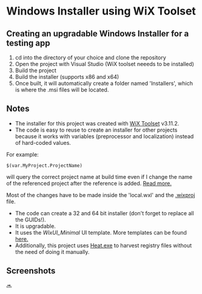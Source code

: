 # Windows Installer using WiX Toolset
## Creating an upgradable Windows Installer for a testing app


1. cd into the directory of your choice and clone the repository
2. Open the project with Visual Studio (WiX toolset neeeds to be installed)
3. Build the project
4. Build the installer (supports x86 and x64)
5. Once built, it will automatically create a folder named 'Installers', which is where the .msi files will be located. 


## Notes
* The installer for this project was created with [WiX Toolset](https://wixtoolset.org/) v3.11.2. 
* The code is easy to reuse to create an installer for other projects because it works with variables (preprocessor and localization) instead of hard-coded values. 

For example:
```
$(var.MyProject.ProjectName)
```

will query the correct project name at build time even if I change the name of the referenced project after the reference is added. [Read more.](https://wixtoolset.org/docs/v3/votive/votive_project_references/)

Most of the changes have to be made inside the 'local.wxl' and the [.wixproj](https://wixtoolset.org/docs/v3/msbuild/authoring_first_msbuild_project/) file. 
* The code can create a 32 and 64 bit installer (don't forget to replace all the GUIDs!).
* It is upgradable.
* It uses the *WixUI_Minimal* UI template. More templates can be found [here.](https://wixtoolset.org/docs/v3/wixui/wixui_dialog_library/)
* Additionally, this project uses [Heat.exe](https://wixtoolset.org/docs/v3/overview/heat/) to harvest registry files without the need of doing it manually.  



## Screenshots

🔜




